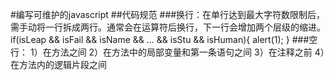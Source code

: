 #编写可维护的javascript
##代码规范
###换行：在单行达到最大字符数限制后，需手动将一行拆成两行。通常会在运算符后换行，下一行会增加两个层级的缩进。
    if(isLeap && isFail && isName && ... && isStu &&
            isHuman){
        alert(1);
    }
###空行：
    1）在方法之间
    2）在方法中的局部变量和第一条语句之间
    3）在注释之前
    4）在方法内的逻辑片段之间
